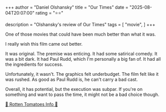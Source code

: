 +++
author = "Daniel Olshansky"
title = "Our Times"
date = "2025-08-04T20:07:00"
rating = "⭐⭐"

description = "Olshansky's review of Our Times"
tags = [
    "movie",
]
+++


One of those movies that could have been much better than what it was.

I really wish this film came out better.

It was original. The premise was enticing. It had some satirical comedy. It was a bit dark.
It had Paul Rudd, which I'm personally a big fan of. It had all the ingredients for success.

Unfortunately, it wasn't. The graphics felt underbudget. The film felt like it was rushed.
As good as Paul Rudd is, he can't carry a bad cast.

Overall, it has potential, but the execution was subpar. If you're on something and want to
pass the time, it might not be a bad choice though.

[🍅 Rotten Tomatoes Info 🍅](https://www.rottentomatoes.com/m/our_times_2025)
